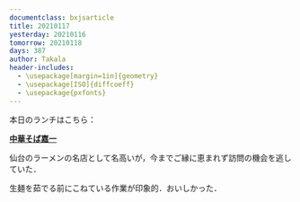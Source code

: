 ```yaml
---
documentclass: bxjsarticle
title: 20210117
yesterday: 20210116
tomorrow: 20210118
days: 387
author: Takala
header-includes:
  - \usepackage[margin=1in]{geometry}
  - \usepackage[ISO]{diffcoeff}
  - \usepackage{pxfonts}
---
```



本日のランチはこちら：


**[中華そば嘉一](https://ramen-ka1.com/)**


仙台のラーメンの名店として名高いが，今までご縁に恵まれず訪問の機会を逃していた．



生麺を茹でる前にこねている作業が印象的．おいしかった．